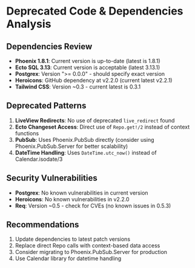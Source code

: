 # Deprecated Code & Dependencies Analysis

## Dependencies Review
- **Phoenix 1.8.1**: Current version is up-to-date (latest is 1.8.1)
- **Ecto SQL 3.13**: Current version is acceptable (latest 3.13.1)
- **Postgrex**: Version "\>= 0.0.0" - should specify exact version
- **Heroicons**: GitHub dependency at v2.2.0 (current latest v2.2.1)
- **Tailwind CSS**: Version ~0.3 - current latest is 0.3.1

## Deprecated Patterns
1. **LiveView Redirects**: No use of deprecated `live_redirect` found
2. **Ecto Changeset Access**: Direct use of `Repo.get!/2` instead of context functions
3. **PubSub**: Uses Phoenix.PubSub directly (consider using Phoenix.PubSub.Server for better scalability)
4. **DateTime Handling**: Uses `DateTime.utc_now()` instead of Calendar.isodate/3

## Security Vulnerabilities
- **Postgrex**: No known vulnerabilities in current version
- **Heroicons**: No known vulnerabilities in v2.2.0
- **Req**: Version ~0.5 - check for CVEs (no known issues in 0.5.3)

## Recommendations
1. Update dependencies to latest patch versions
2. Replace direct Repo calls with context-based data access
3. Consider migrating to Phoenix.PubSub.Server for production
4. Use Calendar library for datetime handling
